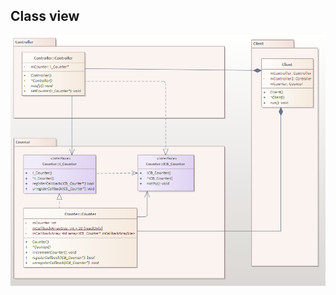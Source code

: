 ## Class view

![CallbackPattern_ClassDiagramm](uml/CallbackPattern.PNG "CallbackPattern_ClassDiagramm")
